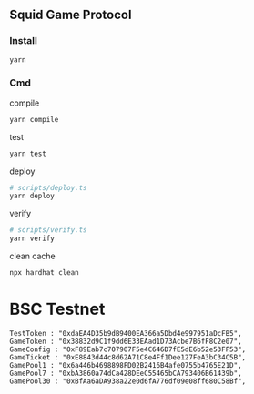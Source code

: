 ## Squid Game Protocol
### Install
```sh
yarn
```
### Cmd
compile
```sh
yarn compile
```
test
```sh
yarn test
```
deploy

```sh
# scripts/deploy.ts
yarn deploy
```
verify
```sh
# scripts/verify.ts
yarn verify
```
clean cache
```sh
npx hardhat clean
```


# BSC Testnet
```
TestToken : "0xdaEA4D35b9dB9400EA366a5Dbd4e997951aDcFB5",
GameToken : "0x38832d9C1f9dd6E33EAad1D73Acbe7B6fF8C2e07",
GameConfig : "0xF89Eab7c707907F5e4C646D7fE5dE6b52e53FF53",
GameTicket : "0xE8843d44c8d62A71C8e4Ff1Dee127FeA3bC34C5B",
GamePool1 : "0x6a446b4698898FD02B2416B4afe0755b4765E21D",
GamePool7 : "0xbA3860a74dCa428DEeC55465bCA793406B61439b",
GamePool30 : "0xBfAa6aDA938a22e0d6fA776df09e08ff680C58Bf",
```